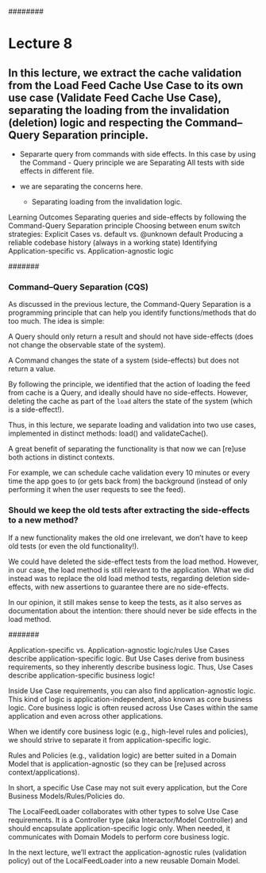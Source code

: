 ########
# Lecture 8

## In this lecture, we extract the cache validation from the Load Feed Cache Use Case to its own use case (Validate Feed Cache Use Case), separating the loading from the invalidation (deletion) logic and respecting the Command–Query Separation principle.

- Separarte query from commands with side effects.
In this case by using the Command - Query principle we are Separating All tests with side effects in different file.

- we are separating the concerns here.
    - Separating loading from the invalidation logic.


Learning Outcomes
Separating queries and side-effects by following the Command-Query Separation principle
Choosing between enum switch strategies: Explicit Cases vs. default vs. @unknown default
Producing a reliable codebase history (always in a working state)
Identifying Application-specific vs. Application-agnostic logic


#######
### Command–Query Separation (CQS)
As discussed in the previous lecture, the Command-Query Separation is a programming principle that can help you identify functions/methods that do too much. The idea is simple:

A Query should only return a result and should not have side-effects (does not change the observable state of the system).

A Command changes the state of a system (side-effects) but does not return a value.

By following the principle, we identified that the action of loading the feed from cache is a Query, and ideally should have no side-effects. However, deleting the cache as part of the `load` alters the state of the system (which is a side-effect!).

Thus, in this lecture, we separate loading and validation into two use cases, implemented in distinct methods: load() and validateCache().

A great benefit of separating the functionality is that now we can [re]use both actions in distinct contexts.

For example, we can schedule cache validation every 10 minutes or every time the app goes to (or gets back from) the background (instead of only performing it when the user requests to see the feed).


### Should we keep the old tests after extracting the side-effects to a new method?
If a new functionality makes the old one irrelevant, we don’t have to keep old tests (or even the old functionality!).

We could have deleted the side-effect tests from the load method. However, in our case, the load method is still relevant to the application. What we did instead was to replace the old load method tests, regarding deletion side-effects, with new assertions to guarantee there are no side-effects.

In our opinion, it still makes sense to keep the tests, as it also serves as documentation about the intention: there should never be side effects in the load method.

#######

Application-specific vs. Application-agnostic logic/rules
Use Cases describe application-specific logic. But Use Cases derive from business requirements, so they inherently describe business logic. Thus, Use Cases describe application-specific business logic!

Inside Use Case requirements, you can also find application-agnostic logic. This kind of logic is application-independent, also known as core business logic. Core business logic is often reused across Use Cases within the same application and even across other applications.

When we identify core business logic (e.g., high-level rules and policies), we should strive to separate it from application-specific logic.

Rules and Policies (e.g., validation logic) are better suited in a Domain Model that is application-agnostic (so they can be [re]used across context/applications).

In short, a specific Use Case may not suit every application, but the Core Business Models/Rules/Policies do.

The LocalFeedLoader collaborates with other types to solve Use Case requirements. It is a Controller type (aka Interactor/Model Controller) and should encapsulate application-specific logic only. When needed, it communicates with Domain Models to perform core business logic.

In the next lecture, we’ll extract the application-agnostic rules (validation policy) out of the LocalFeedLoader into a new reusable Domain Model.
